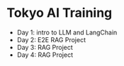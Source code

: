 # Tokyo AI Training

- Day 1: intro to LLM and LangChain
- Day 2: E2E RAG Project
- Day 3: RAG Project
- Day 4: RAG Project

